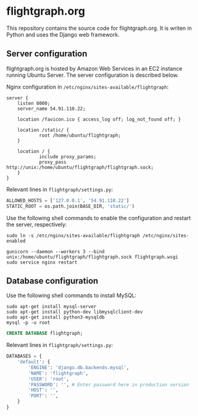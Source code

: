# flightgraph.org

This repository contains the source code for flightgraph.org. It is writen in 
Python and uses the Django web framework.

## Server configuration

flightgraph.org is hosted by Amazon Web Services in an EC2 instance running 
Ubuntu Server. The server configuration is described below.

Nginx configuration in `/etc/nginx/sites-available/flightgraph`:

```nginx
server {
    listen 8000;
    server_name 54.91.110.22;

    location /favicon.ico { access_log off; log_not_found off; }

    location /static/ {
            root /home/ubuntu/flightgraph;
    }

    location / {
            include proxy_params;
            proxy_pass http://unix:/home/ubuntu/flightgraph/flightgraph.sock;
    }
}
```

Relevant lines in `flightgraph/settings.py`:

```python
ALLOWED_HOSTS = ['127.0.0.1', '54.91.110.22']
STATIC_ROOT = os.path.join(BASE_DIR, 'static/')
```

Use the following shell commands to enable the configuration and restart the server, respectively:

```shell
sudo ln -s /etc/nginx/sites-available/flightgraph /etc/nginx/sites-enabled
```

```shell
gunicorn --daemon --workers 3 --bind unix:/home/ubuntu/flightgraph/flightgraph.sock flightgraph.wsgi
sudo service nginx restart
```

## Database configuration

Use the following shell commands to install MySQL:

```shell
sudo apt-get install mysql-server
sudo apt-get install python-dev libmysqlclient-dev
sudo apt-get install python3-mysqldb
mysql -p -u root
```

```sql
CREATE DATABASE flightgraph;
```

Relevant lines in `flightgraph/settings.py`:

```python
DATABASES = {
    'default': {
        'ENGINE': 'django.db.backends.mysql',
        'NAME': 'flightgraph',
        'USER': 'root',
        'PASSWORD': '', # Enter password here in production version
        'HOST': '',
        'PORT': '',
    }
}
```

